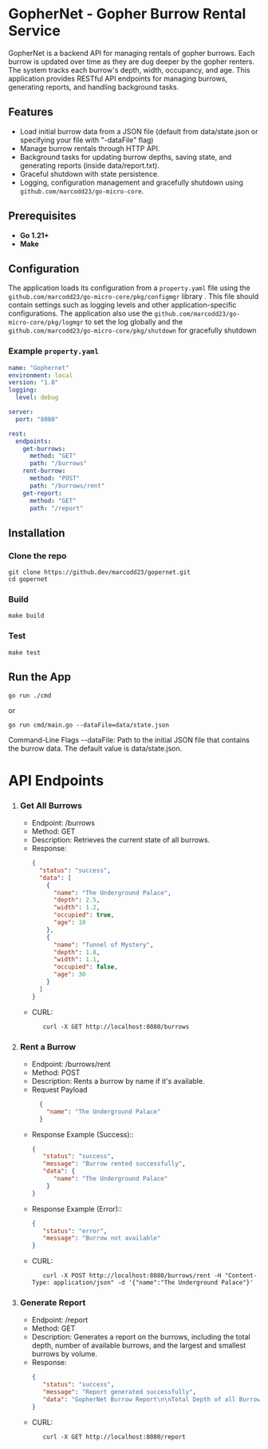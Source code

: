 # GopherNet - Gopher Burrow Rental Service

GopherNet is a backend API for managing rentals of gopher burrows. Each burrow is updated over time as they are dug deeper by the gopher renters. The system tracks each burrow's depth, width, occupancy, and age. This application provides RESTful API endpoints for managing burrows, generating reports, and handling background tasks.

## Features

- Load initial burrow data from a JSON file (default from data/state.json or specifying your file with "-dataFile" flag)
- Manage burrow rentals through HTTP API.
- Background tasks for updating burrow depths, saving state, and generating reports (inside data/report.txt).
- Graceful shutdown with state persistence.
- Logging, configuration management and gracefully shutdown using `github.com/marcodd23/go-micro-core`.

## Prerequisites

- **Go 1.21+**
- **Make**

## Configuration

The application loads its configuration from a `property.yaml` file using the `github.com/marcodd23/go-micro-core/pkg/configmgr` library . This file should contain settings such as logging levels and other application-specific configurations.
The application also use the `github.com/marcodd23/go-micro-core/pkg/logmgr` to set the log globally and the `github.com/marcodd23/go-micro-core/pkg/shutdown` for gracefully shutdown

### Example `property.yaml`

```yaml
name: "Gophernet"
environment: local
version: "1.0"
logging:
  level: debug

server:
  port: "8080"

rest:
  endpoints:
    get-burrows:
      method: "GET"
      path: "/burrows"
    rent-burrow:
      method: "POST"
      path: "/burrows/rent"
    get-report:
      method: "GET"
      path: "/report"
```

## Installation

### Clone the repo
```shell
git clone https://github.dev/marcodd23/gopernet.git
cd gopernet
```

### Build
```shell
make build
```

### Test
```shell
make test
```

## Run the App

```shell
go run ./cmd
```
or
```shell
go run cmd/main.go --dataFile=data/state.json
```

Command-Line Flags
--dataFile: Path to the initial JSON file that contains the burrow data. The default value is data/state.json.


# API Endpoints
1. ### Get All Burrows
   - Endpoint: /burrows
   - Method: GET 
   - Description: Retrieves the current state of all burrows.
   - Response:
      ```json
      {
        "status": "success",
        "data": [
          {
            "name": "The Underground Palace",
            "depth": 2.5,
            "width": 1.2,
            "occupied": true,
            "age": 10
          },
          {
            "name": "Tunnel of Mystery",
            "depth": 1.8,
            "width": 1.1,
            "occupied": false,
            "age": 30
          }
        ]
      }
     ```
   - CURL:
     ```shell
        curl -X GET http://localhost:8080/burrows
      ```

2. ### Rent a Burrow
    - Endpoint: /burrows/rent
    - Method: POST
    - Description:  Rents a burrow by name if it's available.
    - Request Payload
      ```json
        {
          "name": "The Underground Palace"
        }
      ```
    - Response Example (Success)::
       ```json
       {
          "status": "success",
          "message": "Burrow rented successfully",
          "data": {
             "name": "The Underground Palace"
           }
       }
      ```
    - Response Example (Error)::
       ```json
       {
          "status": "error",
          "message": "Burrow not available"
       }
      ```
   - CURL:
     ```shell
        curl -X POST http://localhost:8080/burrows/rent -H "Content-Type: application/json" -d '{"name":"The Underground Palace"}'
      ```

3. ### Generate Report
    - Endpoint: /report
    - Method: GET
    - Description: Generates a report on the burrows, including the total depth, number of available burrows, and the largest and smallest burrows by volume.
    - Response:
       ```json
      {
          "status": "success",
          "message": "Report generated successfully",
          "data": "GopherNet Burrow Report\n\nTotal Depth of all Burrows: 9.93 meters\nNumber of Available Burrows: 1\nLargest Burrow by Volume: The Molehole (4.28 cubic meters)\nSmallest Burrow by Volume: Surface Level Statis (0.01 cubic meters)\n"
      }
      ```
    - CURL:
      ```shell
         curl -X GET http://localhost:8080/report
       ```